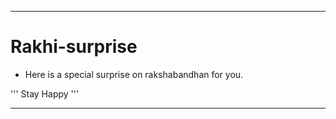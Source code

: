 <hr>

# Rakhi-surprise
- Here is a special surprise on rakshabandhan for you.

''' Stay Happy '''

<hr>
